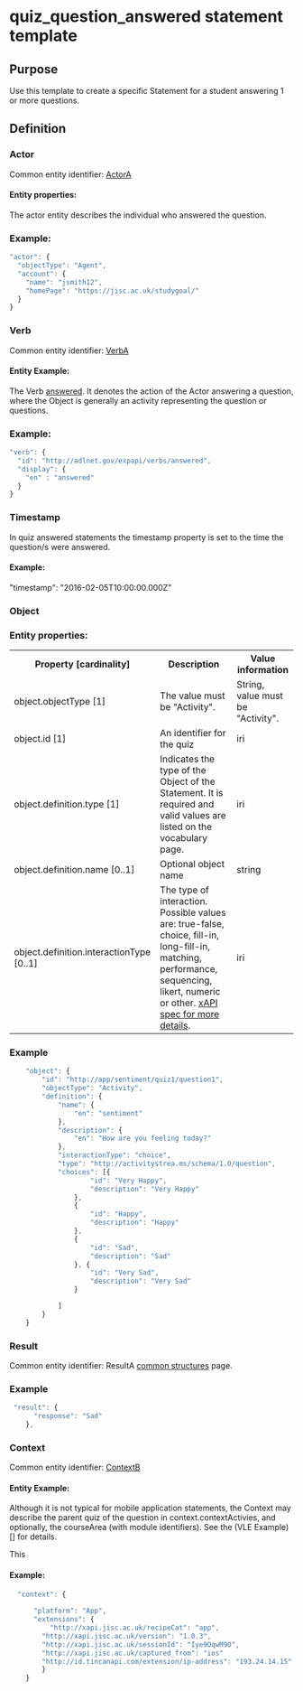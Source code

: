 # quiz_question_answered statement template

## Purpose
Use this template to create a specific Statement for a student answering 1 or more questions.

## Definition

### Actor
Common entity identifier: [ActorA](/common_structures.md#actora)

#### Entity properties:
The actor entity describes the individual who answered the question.

### Example:

``` Javascript
"actor": {
  "objectType": "Agent",
  "account": {
    "name": "jsmith12",
    "homePage": "https://jisc.ac.uk/studygoal/"
  }
}
```

### Verb
Common entity identifier: [VerbA](/common_structures.md#verba)

#### Entity Example:
The Verb [answered](/vocabulary.md#answered). It denotes the action of the Actor answering a question, where the Object is generally an activity representing the question or questions.

### Example:

``` javascript
"verb": {
  "id": "http://adlnet.gov/expapi/verbs/answered",
  "display": {
    "en" : "answered"
  }
}
```

### Timestamp

In quiz answered statements the timestamp property is set to the time the question/s were answered.

#### Example:

 "timestamp": "2016-02-05T10:00:00.000Z"

### Object

### Entity properties:
<table>
	<tr><th>Property [cardinality]</th><th>Description</th><th>Value information</</th></tr>
	<tr>
		<td>object.objectType [1]</td>
		<td>The value must be "Activity".</td>
		<td>String, value must be "Activity".</td>
	</tr>
	<tr>
		<td>object.id [1]</td>
		<td>An identifier for the quiz</td>
		<td>iri</td>
	</tr>
	<tr>
		<td>object.definition.type [1]</td>
		<td>Indicates the type of the Object of the Statement. It is required and valid values are listed on the vocabulary page.</td>
		<td>iri</td>
	</tr>
	<tr>
		<td>object.definition.name [0..1]</td>
		<td>Optional object name</td>
		<td>string</td>
	</tr>
	<tr>
		<td>object.definition.interactionType [0..1]</td>
		<td>The type of interaction. Possible values are: true-false, choice, fill-in, long-fill-in, matching, performance, sequencing, likert, numeric or other. <a href="https://github.com/adlnet/xAPI-Spec/blob/master/xAPI-Data.md#interaction-types">xAPI spec for more details</a>.</td>
		<td>iri</td>
	</tr>
</table>


### Example

``` javascript
	"object": {
		"id": "http://app/sentiment/quiz1/question1",
		"objectType": "Activity",
		"definition": {
			"name": {
				"en": "sentiment"
			},
			"description": {
				"en": "How are you feeling today?"
			},
			"interactionType": "choice",
			"type": "http://activitystrea.ms/schema/1.0/question",
			"choices": [{
					"id": "Very Happy",
					"description": "Very Happy"
				},
				{
					"id": "Happy",
					"description": "Happy"
				},
				{
					"id": "Sad",
					"description": "Sad"
				}, {
					"id": "Very Sad",
					"description": "Very Sad"
				}

			]
		}
	}
```

### Result

Common entity identifier: ResultA [common structures](/common_structures.md#result-a) page.

### Example

``` javascript
 "result": {
      "response": "Sad"
    },
```
	

### Context
Common entity identifier: [ContextB](/common_structures.md#contextb)

#### Entity Example:
Although it is not typical for mobile application statements, the Context may describe the parent quiz of the question in context.contextActivies, and optionally, the courseArea (with module identifiers). See the (VLE Example)[] for details.

This


#### Example:
``` javascript
  "context": {
    
      "platform": "App",
      "extensions": {
	      "http://xapi.jisc.ac.uk/recipeCat": "app",
		"http://xapi.jisc.ac.uk/version": "1.0.3",
		"http://xapi.jisc.ac.uk/sessionId": "Iye9OqwM9O", 
		"http://xapi.jisc.ac.uk/captured_from": "ios"
        "http://id.tincanapi.com/extension/ip-address": "193.24.14.15", 
        }
    }
```


```
